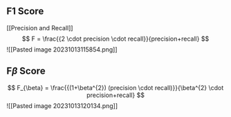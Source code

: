 ## F1 Score
[[Precision and Recall]]
$$
F = \frac{{2 \cdot precision \cdot recall}}{precision+recall}
$$
![[Pasted image 20231013115854.png]]

## F$\beta$ Score
$$
F_{\beta} = \frac{{(1+\beta^{2}) (precision \cdot recall)}}{\beta^{2} \cdot precision+recall}
$$
![[Pasted image 20231013120134.png]]


